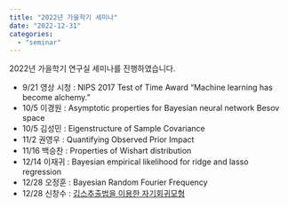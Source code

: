 ```yaml
---
title: "2022년 가을학기 세미나"
date: "2022-12-31"
categories:
  - "seminar"
---
```


2022년 가을학기 연구실 세미나를 진행하였습니다.

* 9/21 영상 시청 : NIPS 2017 Test of Time Award “Machine learning has become alchemy.”
* 10/5 이경원 : Asymptotic properties for Bayesian neural network Besov space
* 10/5 김성민 : Eigenstructure of Sample Covariance
* 11/2 권영우 : Quantifying Observed Prior Impact
* 11/16 백승찬 : Properties of Wishart distribution
* 12/14 이재귀 : Bayesian empirical likelihood for ridge and lasso regression
* 12/28 오정훈 : Bayesian Random Fourier Frequency
* 12/28 신창수 : [깁스추출법을 이용한 자기회귀모형](/seminar/2022-fall-seminar/seminar1228.pdf)